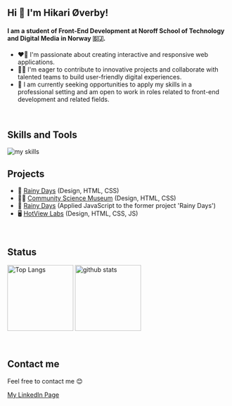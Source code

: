## Hi 👋 I'm Hikari Øverby!

#### I am a student of Front-End Development at Noroff School of Technology and Digital Media in Norway 🇸🇯.

- ❤️‍🔥 I'm passionate about creating interactive and responsive web applications.
- 👩‍💻 I'm eager to contribute to innovative projects and collaborate with talented teams to build user-friendly digital experiences.
- 💼 I am currently seeking opportunities to apply my skills in a professional setting and am open to work in roles related to front-end development and related fields.

<br>

## Skills and Tools

<img alt="my skills" src="https://skillicons.dev/icons?theme=light&perline=8&i=js,html,css,github,figma,xd" />

<br>

## Projects

- 🌂  [Rainy Days](https://github.com/NoroffFEU/html-css-course-assignment-Hikari) (Design, HTML, CSS)
- 👩‍🔬  [Community Science Museum](https://github.com/H-chai/Semester-Project-1) (Design, HTML, CSS)
- 🧥  [Rainy Days](https://github.com/H-chai/JS1-CA) (Applied JavaScript to the former project 'Rainy Days')
- 🖥  [HotView Labs](https://github.com/NoroffFEU/FED1-PE1-H-chai) (Design, HTML, CSS, JS)
 
<br>

## Status

<p align="left"> 
  <img alt="Top Langs" height="150px" src="https://github-readme-stats.vercel.app/api/top-langs/?username=H-chai&layout=compact&show_icons=true" />
  <img alt="github stats" height="150px" src="https://github-readme-stats.vercel.app/api?username=H-chai" />
</p>

<br>

## Contact me

Feel free to contact me 😊

[My LinkedIn Page](https://www.linkedin.com/in/hikari-%C3%B8verby-957493241)

